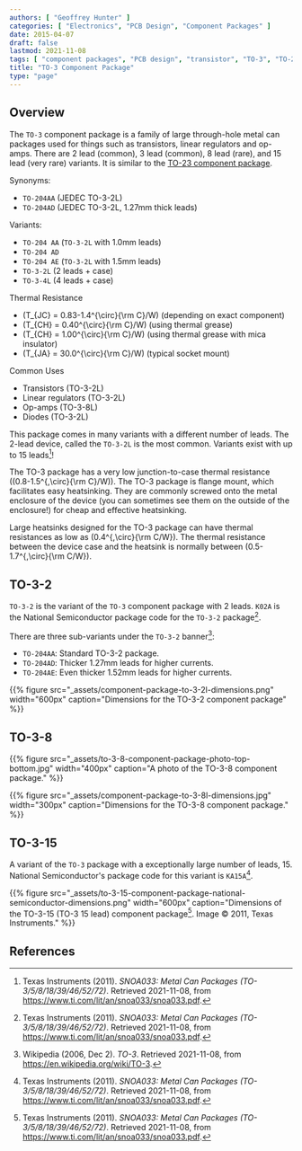 ```yaml
---
authors: [ "Geoffrey Hunter" ]
categories: [ "Electronics", "PCB Design", "Component Packages" ]
date: 2015-04-07
draft: false
lastmod: 2021-11-08
tags: [ "component packages", "PCB design", "transistor", "TO-3", "TO-204AD" ]
title: "TO-3 Component Package"
type: "page"
---
```


## Overview

The `TO-3` component package is a family of large through-hole metal can packages used for things such as transistors, linear regulators and op-amps. There are 2 lead (common), 3 lead (common), 8 lead (rare), and 15 lead (very rare) variants. It is similar to the [TO-23 component package](../to-23-component-package).

Synonyms:

* `TO-204AA` (JEDEC TO-3-2L)
* `TO-204AD` (JEDEC TO-3-2L, 1.27mm thick leads)

Variants:

* `TO-204 AA` (`TO-3-2L` with 1.0mm leads)
* `TO-204 AD`
* `TO-204 AE` (`TO-3-2L` with 1.5mm leads)
* `TO-3-2L` (2 leads + case)
* `TO-3-4L` (4 leads + case)

Thermal Resistance

* \(T_{JC} = 0.83-1.4^{\circ}{\rm C}/W\) (depending on exact component)
* \(T_{CH} = 0.40^{\circ}{\rm C}/W\) (using thermal grease)
* \(T_{CH} = 1.00^{\circ}{\rm C}/W\) (using thermal grease with mica insulator)
* \(T_{JA} = 30.0^{\circ}{\rm C}/W\) (typical socket mount)

Common Uses

* Transistors (TO-3-2L)
* Linear regulators (TO-3-2L)
* Op-amps (TO-3-8L)
* Diodes (TO-3-2L)

This package comes in many variants with a different number of leads. The 2-lead device, called the `TO-3-2L` is the most common. Variants exist with up to 15 leads[^bib-ti-metal-can-packages]!

The TO-3 package has a very low junction-to-case thermal resistance (\(0.8-1.5^{\,\circ}{\rm C}/W\)). The TO-3 package is flange mount, which facilitates easy heatsinking. They are commonly screwed onto the metal enclosure of the device (you can sometimes see them on the outside of the enclosure!) for cheap and effective heatsinking.

Large heatsinks designed for the TO-3 package can have thermal resistances as low as \(0.4^{\,\circ}{\rm C/W}\). The thermal resistance between the device case and the heatsink is normally between \(0.5-1.7^{\,\circ}{\rm C/W}\).

## TO-3-2

`TO-3-2` is the variant of the `TO-3` component package with 2 leads. `K02A` is the National Semiconductor package code for the `TO-3-2` package[^bib-ti-metal-can-packages].

There are three sub-variants under the `TO-3-2` banner[^bib-wp-to-3]:

* `TO-204AA`: Standard TO-3-2 package.
* `TO-204AD`: Thicker 1.27mm leads for higher currents.
* `TO-204AE`: Even thicker 1.52mm leads for higher currents.

{{% figure src="_assets/component-package-to-3-2l-dimensions.png" width="600px" caption="Dimensions for the TO-3-2 component package" %}}

## TO-3-8

{{% figure src="_assets/to-3-8-component-package-photo-top-bottom.jpg" width="400px" caption="A photo of the TO-3-8 component package." %}}

{{% figure src="_assets/component-package-to-3-8l-dimensions.jpg" width="300px" caption="Dimensions for the TO-3-8 component package." %}}

## TO-3-15

A variant of the `TO-3` package with a exceptionally large number of leads, 15. National Semiconductor's package code for this variant is `KA15A`[^bib-ti-metal-can-packages].

{{% figure src="_assets/to-3-15-component-package-national-semiconductor-dimensions.png" width="600px" caption="Dimensions of the TO-3-15 (TO-3 15 lead) component package[^bib-ti-metal-can-packages]. Image © 2011, Texas Instruments." %}}

## References

[^bib-ti-metal-can-packages]: Texas Instruments (2011). _SNOA033: Metal Can Packages (TO-3/5/8/18/39/46/52/72)_. Retrieved 2021-11-08, from https://www.ti.com/lit/an/snoa033/snoa033.pdf.
[^bib-wp-to-3]: Wikipedia (2006, Dec 2). _TO-3_. Retrieved 2021-11-08, from https://en.wikipedia.org/wiki/TO-3.
